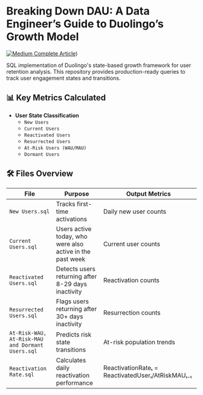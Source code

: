 # Breaking Down DAU: A Data Engineer’s Guide to Duolingo’s Growth Model

[![Medium Complete Article](https://img.shields.io/badge/Detailed_Explanations-Medium_Article-03a57a?style=flat&logo=medium)](https://medium.com/@leofgonzalez/breaking-down-dau-a-data-engineers-guide-to-duolingo-s-growth-model-cb1d608917c6))

SQL implementation of Duolingo's state-based growth framework for user retention analysis. This repository provides production-ready queries to track user engagement states and transitions.

## 📊 Key Metrics Calculated

- **User State Classification**
  - `New Users`
  - `Current Users`
  - `Reactivated Users`
  - `Resurrected Users`
  - `At-Risk Users (WAU/MAU)`
  - `Dormant Users`

## 🛠️ Files Overview

| File | Purpose | Output Metrics |
|------|---------|----------------|
| `New Users.sql` | Tracks first-time activations | Daily new user counts |
| `Current Users.sql` | Users active today, who were also active in the past week | Current user counts |
| `Reactivated Users.sql` | Detects users returning after 8-29 days inactivity | Reactivation counts |
| `Resurrected Users.sql` | Flags users returning after 30+ days inactivity | Resurrection counts |
| `At-Risk-WAU, At-Risk-MAU and Dormant Users.sql` | Predicts risk state transitions | At-risk population trends |
| `Reactivation Rate.sql` | Calculates daily reactivation performance | ReactivationRateₜ = ReactivatedUserₜ/AtRiskMAUₜ₋₁ |
